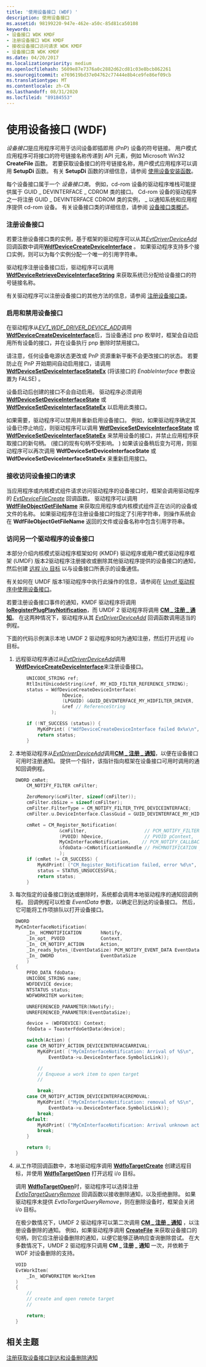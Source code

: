 ```yaml
---
title: '使用设备接口 (WDF) '
description: 使用设备接口
ms.assetid: 98199220-947e-462e-a50c-85d81ca50108
keywords:
- 设备接口 WDK KMDF
- 注册设备接口 WDK KMDF
- 接收设备接口访问请求 WDK KMDF
- 设备接口类 WDK KMDF
ms.date: 04/20/2017
ms.localizationpriority: medium
ms.openlocfilehash: 5609e87e7376a0c2882d62cd81c03e8bcb862261
ms.sourcegitcommit: e769619bd37e04762c77444e8b4ce9fe86ef09cb
ms.translationtype: MT
ms.contentlocale: zh-CN
ms.lasthandoff: 08/31/2020
ms.locfileid: "89184553"
---
```

# <a name="using-device-interfaces-wdf"></a>使用设备接口 (WDF) 





*设备接口*是应用程序可用于访问设备即插即用 (PnP) 设备的符号链接。 用户模式应用程序可将接口的符号链接名称传递到 API 元素，例如 Microsoft Win32 **CreateFile** 函数。 若要获取设备接口的符号链接名称，用户模式应用程序可以调用 **SetupDi** 函数。 有关 **SetupDi** 函数的详细信息，请参阅 [使用设备安装函数](../install/using-device-installation-functions.md)。

每个设备接口属于一个 *设备接口类*。 例如，cd-rom 设备的驱动程序堆栈可能提供属于 GUID \_ DEVINTERFACE \_ CDROM 类的接口。 Cd-rom 设备的驱动程序之一将注册 GUID \_ DEVINTERFACE CDROM 类的实例， \_ 以通知系统和应用程序提供 cd-rom 设备。 有关设备接口类的详细信息，请参阅 [设备接口类概述](../install/overview-of-device-interface-classes.md)。

### <a name="registering-a-device-interface"></a>注册设备接口

若要注册设备接口类的实例，基于框架的驱动程序可以从其[*EvtDriverDeviceAdd*](/windows-hardware/drivers/ddi/wdfdriver/nc-wdfdriver-evt_wdf_driver_device_add)回调函数中调用[**WdfDeviceCreateDeviceInterface**](/windows-hardware/drivers/ddi/wdfdevice/nf-wdfdevice-wdfdevicecreatedeviceinterface) 。 如果驱动程序支持多个接口实例，则可以为每个实例分配一个唯一的引用字符串。

驱动程序注册设备接口后，驱动程序可以调用 [**WdfDeviceRetrieveDeviceInterfaceString**](/windows-hardware/drivers/ddi/wdfdevice/nf-wdfdevice-wdfdeviceretrievedeviceinterfacestring) 来获取系统已分配给设备接口的符号链接名称。

有关驱动程序可以注册设备接口的其他方法的信息，请参阅 [注册设备接口类](../install/registering-a-device-interface-class.md)。

### <a name="enabling-and-disabling-a-device-interface"></a>启用和禁用设备接口

在驱动程序从[*EVT_WDF_DRIVER_DEVICE_ADD*](/windows-hardware/drivers/ddi/wdfdriver/nc-wdfdriver-evt_wdf_driver_device_add)调用[**WdfDeviceCreateDeviceInterface**](/windows-hardware/drivers/ddi/wdfdevice/nf-wdfdevice-wdfdevicecreatedeviceinterface)后，当设备通过 pnp 枚举时，框架会自动启用所有设备的接口，并在设备执行 pnp 删除时禁用接口。 

请注意，任何设备电源状态更改或 PnP 资源重新平衡不会更改接口的状态。 若要防止在 PnP 开始期间自动启用接口，请调用 [**WdfDeviceSetDeviceInterfaceStateEx**](/windows-hardware/drivers/ddi/wdfdevice/nf-wdfdevice-wdfdevicesetdeviceinterfacestateex) (将该接口的 *EnableInterface* 参数设置为 FALSE) 。 
 
设备启动后创建的接口不会自动启用。 驱动程序必须调用 [**WdfDeviceSetDeviceInterfaceState**](/windows-hardware/drivers/ddi/wdfdevice/nf-wdfdevice-wdfdevicesetdeviceinterfacestate) 或 [**WdfDeviceSetDeviceInterfaceStateEx**](/windows-hardware/drivers/ddi/wdfdevice/nf-wdfdevice-wdfdevicesetdeviceinterfacestateex) 以启用此类接口。 

如果需要，驱动程序可以禁用并重新启用设备接口。 例如，如果驱动程序确定其设备已停止响应，则驱动程序可以调用 [**WdfDeviceSetDeviceInterfaceState**](/windows-hardware/drivers/ddi/wdfdevice/nf-wdfdevice-wdfdevicesetdeviceinterfacestate) 或 [**WdfDeviceSetDeviceInterfaceStateEx**](/windows-hardware/drivers/ddi/wdfdevice/nf-wdfdevice-wdfdevicesetdeviceinterfacestateex) 来禁用设备的接口，并禁止应用程序获取接口的新句柄。  (接口的现有句柄不受影响。 ) 如果该设备稍后变为可用，则驱动程序可以再次调用 **WdfDeviceSetDeviceInterfaceState** 或 **WdfDeviceSetDeviceInterfaceStateEx** 来重新启用接口。

### <a name="receiving-requests-to-access-a-device-interface"></a>接收访问设备接口的请求

当应用程序或内核模式组件请求访问驱动程序的设备接口时，框架会调用驱动程序的 [*EvtDeviceFileCreate*](/windows-hardware/drivers/ddi/wdfdevice/nc-wdfdevice-evt_wdf_device_file_create) 回调函数。 驱动程序可以调用 [**WdfFileObjectGetFileName**](/windows-hardware/drivers/ddi/wdffileobject/nf-wdffileobject-wdffileobjectgetfilename) 来获取应用程序或内核模式组件正在访问的设备或文件的名称。 如果驱动程序在注册设备接口时指定了引用字符串，则操作系统会在 **WdfFileObjectGetFileName** 返回的文件或设备名称中包含引用字符串。

### <a name="accessing-another-drivers-device-interface"></a>访问另一个驱动程序的设备接口

本部分介绍内核模式驱动程序框架如何 (KMDF) 驱动程序或用户模式驱动程序框架 (UMDF) 版本2驱动程序注册接收或删除其他驱动程序提供的设备接口的通知，然后创建 [远程 i/o 目标](general-i-o-targets-in-umdf.md) 以与设备接口所表示的设备通信。

有关如何在 UMDF 版本1驱动程序中执行此操作的信息，请参阅在 [Umdf 驱动程序中使用设备接口](using-device-interfaces-in-umdf-drivers.md#accessing-another-drivers-device-interface)。

若要注册设备接口事件的通知，KMDF 驱动程序将调用 [**IoRegisterPlugPlayNotification**](/windows-hardware/drivers/ddi/wdm/nf-wdm-ioregisterplugplaynotification)，而 UMDF 2 驱动程序将调用 [**CM \_ 注册 \_ 通知**](/windows/desktop/api/cfgmgr32/nf-cfgmgr32-cm_register_notification)。 在这两种情况下，驱动程序从其 [*EvtDriverDeviceAdd*](/windows-hardware/drivers/ddi/wdfdriver/nc-wdfdriver-evt_wdf_driver_device_add) 回调函数调用适当的例程。

下面的代码示例演示本地 UMDF 2 驱动程序如何为通知注册，然后打开远程 i/o 目标。

1.  远程驱动程序通过从[*EvtDriverDeviceAdd*](/windows-hardware/drivers/ddi/wdfdriver/nc-wdfdriver-evt_wdf_driver_device_add)调用[**WdfDeviceCreateDeviceInterface**](/windows-hardware/drivers/ddi/wdfdevice/nf-wdfdevice-wdfdevicecreatedeviceinterface)来注册设备接口。
    ```cpp
        UNICODE_STRING ref;
        RtlInitUnicodeString(&ref, MY_HID_FILTER_REFERENCE_STRING);
        status = WdfDeviceCreateDeviceInterface(
                     hDevice,
                     (LPGUID) &GUID_DEVINTERFACE_MY_HIDFILTER_DRIVER,
                     &ref // ReferenceString
                 );

        if (!NT_SUCCESS (status)) {
            MyKdPrint( ("WdfDeviceCreateDeviceInterface failed 0x%x\n", status));
            return status;
        }

    ```

2.  本地驱动程序从[*EvtDriverDeviceAdd*](/windows-hardware/drivers/ddi/wdfdriver/nc-wdfdriver-evt_wdf_driver_device_add)调用[**CM \_ 注册 \_ 通知**](/windows/desktop/api/cfgmgr32/nf-cfgmgr32-cm_register_notification)，以便在设备接口可用时注册通知。 提供一个指针，该指针指向框架在设备接口可用时调用的通知回调例程。
    ```cpp
    DWORD cmRet;
        CM_NOTIFY_FILTER cmFilter;

        ZeroMemory(&cmFilter, sizeof(cmFilter));
        cmFilter.cbSize = sizeof(cmFilter);
        cmFilter.FilterType = CM_NOTIFY_FILTER_TYPE_DEVICEINTERFACE;
        cmFilter.u.DeviceInterface.ClassGuid = GUID_DEVINTERFACE_MY_HIDFILTER_DRIVER;

        cmRet = CM_Register_Notification(
                    &cmFilter,                     // PCM_NOTIFY_FILTER pFilter,
                    (PVOID) hDevice,               // PVOID pContext,
                    MyCmInterfaceNotification,    // PCM_NOTIFY_CALLBACK pCallback,
                    &fdoData->CmNotificationHandle // PHCMNOTIFICATION pNotifyContext
                    );
        if (cmRet != CR_SUCCESS) {
            MyKdPrint( ("CM_Register_Notification failed, error %d\n", cmRet));
            status = STATUS_UNSUCCESSFUL;
            return status;
        }   
    ```

3.  每次指定的设备接口到达或删除时，系统都会调用本地驱动程序的通知回调例程。 回调例程可以检查 *EventData* 参数，以确定已到达的设备接口。 然后，它可能将工作项排队以打开设备接口。
    ```cpp
    DWORD 
    MyCmInterfaceNotification(
        _In_ HCMNOTIFICATION       hNotify,
        _In_opt_ PVOID             Context,
        _In_ CM_NOTIFY_ACTION      Action,
        _In_reads_bytes_(EventDataSize) PCM_NOTIFY_EVENT_DATA EventData,
        _In_ DWORD                 EventDataSize
        )
    {
        PFDO_DATA fdoData;
        UNICODE_STRING name;
        WDFDEVICE device;
        NTSTATUS status;
        WDFWORKITEM workitem;

        UNREFERENCED_PARAMETER(hNotify);
        UNREFERENCED_PARAMETER(EventDataSize);

        device = (WDFDEVICE) Context;
        fdoData = ToasterFdoGetData(device);

        switch(Action) {
        case CM_NOTIFY_ACTION_DEVICEINTERFACEARRIVAL: 
            MyKdPrint( ("MyCmInterfaceNotification: Arrival of %S\n",
                EventData->u.DeviceInterface.SymbolicLink));

            //
            // Enqueue a work item to open target
            //

            break;
        case CM_NOTIFY_ACTION_DEVICEINTERFACEREMOVAL: 
            MyKdPrint( ("MyCmInterfaceNotification: removal of %S\n",
                EventData->u.DeviceInterface.SymbolicLink));
            break;
        default:
            MyKdPrint( ("MyCmInterfaceNotification: Arrival unknown action\n"));
            break;
        }

        return 0;
    }
    ```


4.  从工作项回调函数中，本地驱动程序调用 [**WdfIoTargetCreate**](/windows-hardware/drivers/ddi/wdfiotarget/nf-wdfiotarget-wdfiotargetcreate) 创建远程目标，并使用 [**WdfIoTargetOpen**](/windows-hardware/drivers/ddi/wdfiotarget/nf-wdfiotarget-wdfiotargetopen) 打开远程 i/o 目标。

    调用 [**WdfIoTargetOpen**](/windows-hardware/drivers/ddi/wdfiotarget/nf-wdfiotarget-wdfiotargetopen)时，驱动程序可以选择注册 [*EvtIoTargetQueryRemove*](/windows-hardware/drivers/ddi/wdfiotarget/nc-wdfiotarget-evt_wdf_io_target_query_remove) 回调函数以接收删除通知，以及拒绝删除。 如果驱动程序未提供 *EvtIoTargetQueryRemove*，则在删除设备时，框架会关闭 i/o 目标。

    在极少数情况下，UMDF 2 驱动程序可以第二次调用 [**CM \_ 注册 \_ 通知**](/windows/desktop/api/cfgmgr32/nf-cfgmgr32-cm_register_notification) ，以注册设备删除的通知。 例如，如果驱动程序调用 [**CreateFile**](/windows/desktop/api/fileapi/nf-fileapi-createfilea) 来获取设备接口的句柄，则它应注册设备删除的通知，以便它能够正确响应查询删除尝试。 在大多数情况下，UMDF 2 驱动程序只调用 **CM \_ 注册 \_ 通知** 一次，并依赖于 WDF 对设备删除的支持。

    ```cpp
    VOID 
    EvtWorkItem(
        _In_ WDFWORKITEM WorkItem
    )
    {
        // 
        // create and open remote target
        //

        return;
    }
    ```

## <a name="related-topics"></a>相关主题

[注册获取设备接口到达和设备删除通知](../install/registering-for-notification-of-device-interface-arrival-and-device-removal.md)